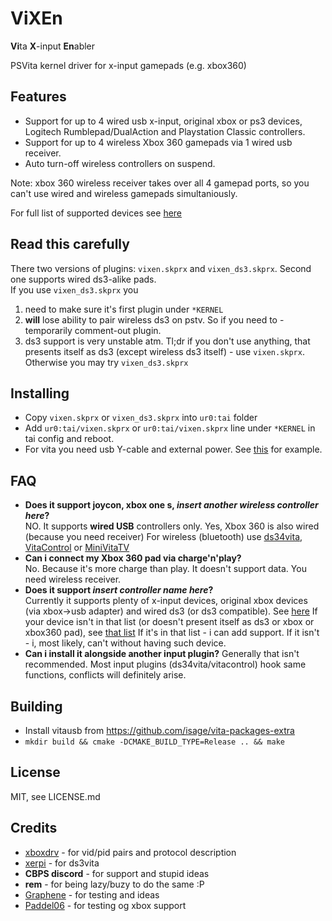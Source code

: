 # ViXEn
**Vi**ta **X**-input **En**abler

PSVita kernel driver for x-input gamepads (e.g. xbox360)

## Features

* Support for up to 4 wired usb x-input, original xbox or ps3 devices, Logitech Rumblepad/DualAction and Playstation Classic controllers.
* Support for up to 4 wireless Xbox 360 gamepads via 1 wired usb receiver.
* Auto turn-off wireless controllers on suspend.

Note: xbox 360 wireless receiver takes over all 4 gamepad ports, so you can't use wired and wireless gamepads simultaniously.

For full list of supported devices see [here](src/devicelist.c)

## Read this carefully
There two versions of plugins: `vixen.skprx` and `vixen_ds3.skprx`. Second one supports wired ds3-alike pads.  
If you use `vixen_ds3.skprx` you
1. need to make sure it's first plugin under `*KERNEL`
2. **will** lose ability to pair wireless ds3 on pstv. So if you need to - temporarily comment-out plugin.
3. ds3 support is very unstable atm.
Tl;dr if you don't use anything, that presents itself as ds3 (except wireless ds3 itself) - use `vixen.skprx`. Otherwise you may try `vixen_ds3.skprx`

## Installing
* Copy `vixen.skprx` or `vixen_ds3.skprx` into `ur0:tai` folder
* Add `ur0:tai/vixen.skprx` or `ur0:tai/vixen.skprx` line under `*KERNEL` in tai config and reboot.
* For vita you need usb Y-cable and external power. See [this](https://github.com/isage/vita-usb-ether#hardware) for example.

## FAQ
* **Does it support joycon, xbox one s, _insert another wireless controller here_?**  
  NO. It supports **wired USB** controllers only. Yes, Xbox 360 is also wired (because you need receiver)
  For wireless (bluetooth) use [ds34vita](https://github.com/MERLev/ds34vita), [VitaControl](https://github.com/Hydr8gon/VitaControl) or [MiniVitaTV](https://github.com/TheOfficialFloW/MiniVitaTV)
* **Can i connect my Xbox 360 pad via charge'n'play?**  
  No. Because it's more charge than play. It doesn't support data. You need wireless receiver.
* **Does it support _insert controller name here_?**  
  Currently it supports plenty of x-input devices, original xbox devices (via xbox->usb adapter) and wired ds3 (or ds3 compatible). See [here](src/devicelist.c)
  If your device isn't in that list (or doesn't present itself as ds3 or xbox or xbox360 pad), see [that list](https://github.com/xboxdrv/xboxdrv/blob/stable/src/xpad_device.cpp#L29)
  If it's in that list - i can add support. If it isn't - i, most likely, can't without having such device.
* **Can i install it alongside another input plugin?**
  Generally that isn't recommended. Most input plugins (ds34vita/vitacontrol) hook same functions, conflicts will definitely arise.

## Building

* Install vitausb from https://github.com/isage/vita-packages-extra
* `mkdir build && cmake -DCMAKE_BUILD_TYPE=Release .. && make`

## License

MIT, see LICENSE.md

## Credits

* [xboxdrv](https://github.com/xboxdrv/xboxdrv) - for vid/pid pairs and protocol description
* [xerpi](https://github.com/xerpi) - for ds3vita
* **CBPS discord** - for support and stupid ideas
* **rem** - for being lazy/buzy to do the same :P
* [Graphene](https://github.com/GrapheneCt) - for testing and ideas
* [Paddel06](https://github.com/paddel06) - for testing og xbox support